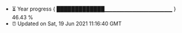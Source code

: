 - ⏳ Year progress { █████████████▁▁▁▁▁▁▁▁▁▁▁▁▁▁▁▁▁ } 46.43 %
- ⏰ Updated on Sat, 19 Jun 2021 11:16:40 GMT

